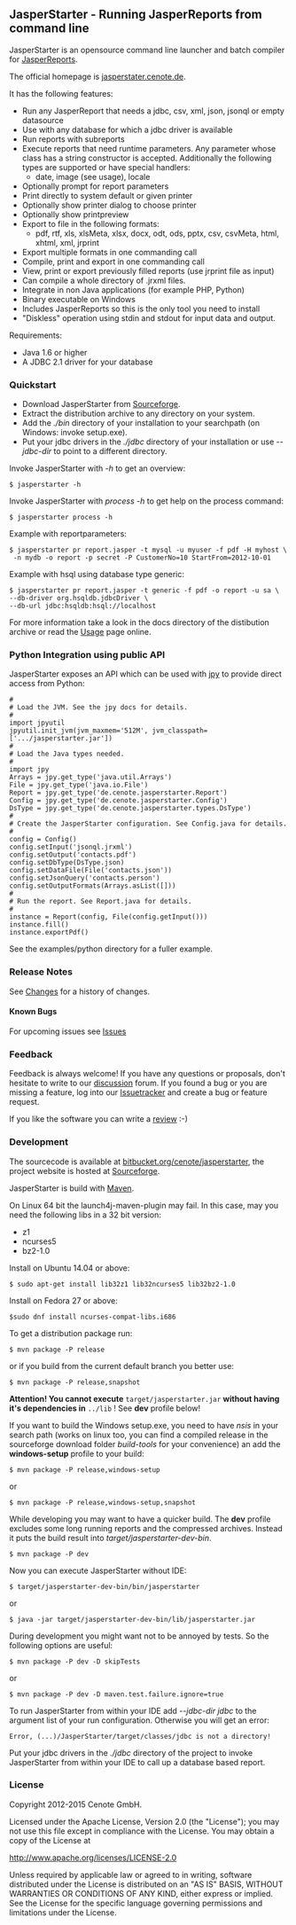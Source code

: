 
JasperStarter - Running JasperReports from command line
--------------------------------------------------------

JasperStarter is an opensource command line launcher and batch compiler for
[JasperReports][].

The official homepage is [jasperstater.cenote.de][].

It has the following features:

  * Run any JasperReport that needs a jdbc, csv, xml, json, jsonql or empty datasource
  * Use with any database for which a jdbc driver is available
  * Run reports with subreports
  * Execute reports that need runtime parameters. Any parameter whose class has
    a string constructor is accepted. Additionally the following types are
    supported or have special handlers:
    * date, image (see usage), locale
  * Optionally prompt for report parameters
  * Print directly to system default or given printer
  * Optionally show printer dialog to choose printer
  * Optionally show printpreview
  * Export to file in the following formats:
    * pdf, rtf, xls, xlsMeta, xlsx, docx, odt, ods, pptx, csv, csvMeta, html, xhtml, xml, jrprint
  * Export multiple formats in one commanding call
  * Compile, print and export in one commanding call
  * View, print or export previously filled reports (use jrprint file as input)
  * Can compile a whole directory of .jrxml files.
  * Integrate in non Java applications (for example PHP, Python)
  * Binary executable on Windows
  * Includes JasperReports so this is the only tool you need to install
  * "Diskless" operation using stdin and stdout for input data and output.

Requirements:

  * Java 1.6 or higher
  * A JDBC 2.1 driver for your database


### Quickstart

  * Download JasperStarter from [Sourceforge][].
  * Extract the distribution archive to any directory on your system.
  * Add the _./bin_ directory of your installation to your searchpath (on
    Windows: invoke setup.exe).
  * Put your jdbc drivers in the _./jdbc_ directory of your installation or
    use _\--jdbc-dir_ to point to a different directory.

Invoke JasperStarter with _\-h_ to get an overview:

    $ jasperstarter -h

Invoke JasperStarter with _process \-h_ to get help on the process command:

    $ jasperstarter process -h

Example with reportparameters:

    $ jasperstarter pr report.jasper -t mysql -u myuser -f pdf -H myhost \
     -n mydb -o report -p secret -P CustomerNo=10 StartFrom=2012-10-01

Example with hsql using database type generic:

    $ jasperstarter pr report.jasper -t generic -f pdf -o report -u sa \
    --db-driver org.hsqldb.jdbcDriver \
    --db-url jdbc:hsqldb:hsql://localhost

For more information take a look in the docs directory of the distibution
archive or read the [Usage][] page online.

### Python Integration using public API

JasperStarter exposes an API which can be used with [jpy][] to
provide direct access from Python:

    #
    # Load the JVM. See the jpy docs for details.
    #
    import jpyutil
    jpyutil.init_jvm(jvm_maxmem='512M', jvm_classpath=['.../jasperstarter.jar'])
    #
    # Load the Java types needed.
    #
    import jpy
    Arrays = jpy.get_type('java.util.Arrays')
    File = jpy.get_type('java.io.File')
    Report = jpy.get_type('de.cenote.jasperstarter.Report')
    Config = jpy.get_type('de.cenote.jasperstarter.Config')
    DsType = jpy.get_type('de.cenote.jasperstarter.types.DsType')
    #
    # Create the JasperStarter configuration. See Config.java for details.
    #
    config = Config()
    config.setInput('jsonql.jrxml')
    config.setOutput('contacts.pdf')
    config.setDbType(DsType.json)
    config.setDataFile(File('contacts.json'))
    config.setJsonQuery('contacts.person')
    config.setOutputFormats(Arrays.asList([]))
    #
    # Run the report. See Report.java for details.
    #
    instance = Report(config, File(config.getInput()))
    instance.fill()
    instance.exportPdf()

See the examples/python directory for a fuller example.

### Release Notes

See [Changes] for a history of changes.


#### Known Bugs

For upcoming issues see [Issues][]


### Feedback

Feedback is always welcome! If you have any questions or proposals, don't
hesitate to write to our [discussion][] forum.
If you found a bug or you are missing a feature, log into our [Issuetracker][]
and create a bug or feature request.

If you like the software you can write a [review][] :-)


### Development

The sourcecode is available at [bitbucket.org/cenote/jasperstarter][], the
project website is hosted at [Sourceforge][].

JasperStarter is build with [Maven][]. 

On Linux 64 bit the launch4j-maven-plugin may fail. In this case, may you need the following libs in a 32 bit version:

  * z1
  * ncurses5
  * bz2-1.0

Install on Ubuntu 14.04 or above:

    $ sudo apt-get install lib32z1 lib32ncurses5 lib32bz2-1.0

Install on Fedora 27 or above:

    $sudo dnf install ncurses-compat-libs.i686

To get a distribution package run:

    $ mvn package -P release

or if you build from the current default branch you better use:

    $ mvn package -P release,snapshot

**Attention! You cannot execute** `target/jasperstarter.jar`
**without having it\'s dependencies in** `../lib` ! See **dev** profile below!

If you want to build the Windows setup.exe, you need to have _nsis_ in your
search path (works on linux too, you can find a compiled release in the 
sourceforge download folder _build-tools_ for your convenience)
an add the **windows-setup** profile to your build:

    $ mvn package -P release,windows-setup

or

    $ mvn package -P release,windows-setup,snapshot

While developing you may want to have a quicker build. The **dev** profile
excludes some long running reports and the compressed archives. Instead it puts
the build result into _target/jasperstarter-dev-bin_.

    $ mvn package -P dev

Now you can execute JasperStarter without IDE:

    $ target/jasperstarter-dev-bin/bin/jasperstarter

or

    $ java -jar target/jasperstarter-dev-bin/lib/jasperstarter.jar

During development you might want not to be annoyed by tests. So the following
options are useful:

    $ mvn package -P dev -D skipTests

or

    $ mvn package -P dev -D maven.test.failure.ignore=true

To run JasperStarter from within your IDE add _\--jdbc-dir jdbc_ to the argument
list of your run configuration. Otherwise you will get an error:

    Error, (...)/JasperStarter/target/classes/jdbc is not a directory!

Put your jdbc drivers in the _./jdbc_ directory of the project to invoke
JasperStarter from within your IDE to call up a database based report.


### License

Copyright 2012-2015 Cenote GmbH.

Licensed under the Apache License, Version 2.0 (the "License");
you may not use this file except in compliance with the License.
You may obtain a copy of the License at

   http://www.apache.org/licenses/LICENSE-2.0

Unless required by applicable law or agreed to in writing, software
distributed under the License is distributed on an "AS IS" BASIS,
WITHOUT WARRANTIES OR CONDITIONS OF ANY KIND, either express or implied.
See the License for the specific language governing permissions and
limitations under the License.

[jasperstater.cenote.de]:http://jasperstarter.cenote.de/
[JasperReports]:http://community.jaspersoft.com/project/jasperreports-library
[Maven]:http://maven.apache.org/
[Sourceforge]:http://sourceforge.net/projects/jasperstarter/
[bitbucket.org/cenote/jasperstarter]:http://bitbucket.org/cenote/jasperstarter
[review]:http://sourceforge.net/projects/jasperstarter/reviews
[discussion]:http://sourceforge.net/p/jasperstarter/discussion/
[Issuetracker]:https://cenote-issues.atlassian.net/browse/JAS
[Usage]:http://jasperstarter.sourceforge.net/usage.html
[Issues]:https://cenote-issues.atlassian.net/browse/JAS
[Changes]:changes.html
[jpy]:https://github.com/bcdev/jpy